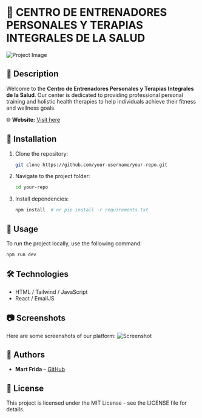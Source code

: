 # 📌 CENTRO DE ENTRENADORES PERSONALES Y TERAPIAS INTEGRALES DE LA SALUD

![Project Image](https://via.placeholder.com/800x400.png?text=CENTRO+DE+ENTRENADORES+PERSONALES)

## 📖 Description

Welcome to the **Centro de Entrenadores Personales y Terapias Integrales de la Salud**. Our center is dedicated to providing professional personal training and holistic health therapies to help individuals achieve their fitness and wellness goals.

🌐 **Website:** [Visit here](https://entrenador-personal.netlify.app)

## 🚀 Installation

1. Clone the repository:
   ```sh
   git clone https://github.com/your-username/your-repo.git
   ```
2. Navigate to the project folder:
   ```sh
   cd your-repo
   ```
3. Install dependencies:
   ```sh
   npm install  # or pip install -r requirements.txt
   ```

## 📌 Usage

To run the project locally, use the following command:

```sh
npm run dev
```

## 🛠 Technologies

- HTML / Tailwind / JavaScript
- React / EmailJS

## 📷 Screenshots

Here are some screenshots of our platform:
![Screenshot](https://via.placeholder.com/800x400.png?text=Website+Preview)

## 🤝 Authors

- **Mart Frida** – [GitHub](https://github.com/MartFrida)

## 📜 License

This project is licensed under the MIT License - see the LICENSE file for details.
